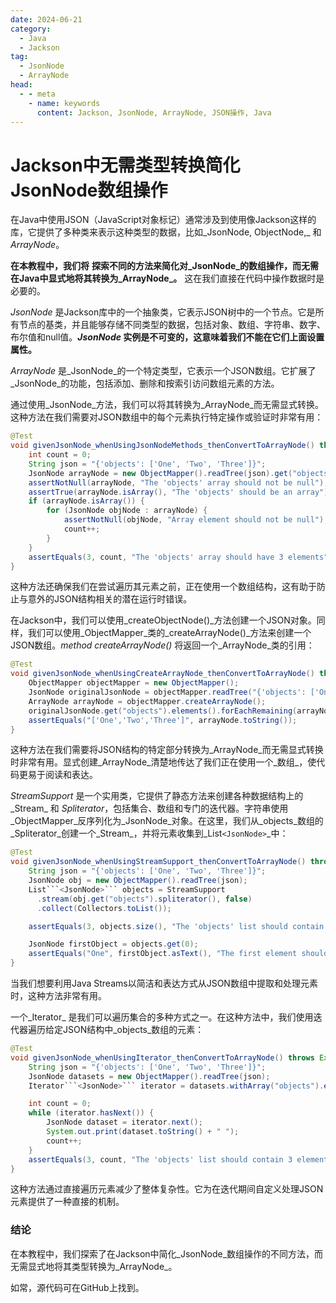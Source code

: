 ```yaml
---
date: 2024-06-21
category:
  - Java
  - Jackson
tag:
  - JsonNode
  - ArrayNode
head:
  - - meta
    - name: keywords
      content: Jackson, JsonNode, ArrayNode, JSON操作, Java
---
```

# Jackson中无需类型转换简化JsonNode数组操作

在Java中使用JSON（JavaScript对象标记）通常涉及到使用像Jackson这样的库，它提供了多种类来表示这种类型的数据，比如_JsonNode, ObjectNode,_ 和 _ArrayNode_。

**在本教程中，我们将** **探索不同的方法来简化对_JsonNode_的数组操作，而无需在Java中显式地将其转换为_ArrayNode_。** 这在我们直接在代码中操作数据时是必要的。

_JsonNode_ 是Jackson库中的一个抽象类，它表示JSON树中的一个节点。它是所有节点的基类，并且能够存储不同类型的数据，包括对象、数组、字符串、数字、布尔值和null值。**_JsonNode_ 实例是不可变的，这意味着我们不能在它们上面设置属性。**

_ArrayNode_ 是_JsonNode_的一个特定类型，它表示一个JSON数组。它扩展了_JsonNode_的功能，包括添加、删除和按索引访问数组元素的方法。

通过使用_JsonNode_方法，我们可以将其转换为_ArrayNode_而无需显式转换。这种方法在我们需要对JSON数组中的每个元素执行特定操作或验证时非常有用：

```java
@Test
void givenJsonNode_whenUsingJsonNodeMethods_thenConvertToArrayNode() throws JsonProcessingException {
    int count = 0;
    String json = "{'objects': ['One', 'Two', 'Three']}";
    JsonNode arrayNode = new ObjectMapper().readTree(json).get("objects");
    assertNotNull(arrayNode, "The 'objects' array should not be null");
    assertTrue(arrayNode.isArray(), "The 'objects' should be an array");
    if (arrayNode.isArray()) {
        for (JsonNode objNode : arrayNode) {
            assertNotNull(objNode, "Array element should not be null");
            count++;
        }
    }
    assertEquals(3, count, "The 'objects' array should have 3 elements");
}
```

这种方法还确保我们在尝试遍历其元素之前，正在使用一个数组结构，这有助于防止与意外的JSON结构相关的潜在运行时错误。

在Jackson中，我们可以使用_createObjectNode()_方法创建一个JSON对象。同样，我们可以使用_ObjectMapper_类的_createArrayNode()_方法来创建一个JSON数组。_method createArrayNode()_ 将返回一个_ArrayNode_类的引用：

```java
@Test
void givenJsonNode_whenUsingCreateArrayNode_thenConvertToArrayNode() throws Exception {
    ObjectMapper objectMapper = new ObjectMapper();
    JsonNode originalJsonNode = objectMapper.readTree("{'objects': ['One', 'Two', 'Three']}");
    ArrayNode arrayNode = objectMapper.createArrayNode();
    originalJsonNode.get("objects").elements().forEachRemaining(arrayNode::add);
    assertEquals("['One','Two','Three']", arrayNode.toString());
}
```

这种方法在我们需要将JSON结构的特定部分转换为_ArrayNode_而无需显式转换时非常有用。显式创建_ArrayNode_清楚地传达了我们正在使用一个_数组_，使代码更易于阅读和表达。

_StreamSupport_ 是一个实用类，它提供了静态方法来创建各种数据结构上的_Stream_ 和 _Spliterator_，包括集合、数组和专门的迭代器。字符串使用_ObjectMapper_反序列化为_JsonNode_对象。在这里，我们从_objects_数组的_Spliterator_创建一个_Stream_，并将元素收集到_List```<JsonNode>```_中：

```java
@Test
void givenJsonNode_whenUsingStreamSupport_thenConvertToArrayNode() throws Exception {
    String json = "{'objects': ['One', 'Two', 'Three']}";
    JsonNode obj = new ObjectMapper().readTree(json);
    List```<JsonNode>``` objects = StreamSupport
      .stream(obj.get("objects").spliterator(), false)
      .collect(Collectors.toList());

    assertEquals(3, objects.size(), "The 'objects' list should contain 3 elements");

    JsonNode firstObject = objects.get(0);
    assertEquals("One", firstObject.asText(), "The first element should be One");
}
```

当我们想要利用Java Streams以简洁和表达方式从JSON数组中提取和处理元素时，这种方法非常有用。

一个_Iterator_ 是我们可以遍历集合的多种方式之一。在这种方法中，我们使用迭代器遍历给定JSON结构中_objects_数组的元素：

```java
@Test
void givenJsonNode_whenUsingIterator_thenConvertToArrayNode() throws Exception {
    String json = "{'objects': ['One', 'Two', 'Three']}";
    JsonNode datasets = new ObjectMapper().readTree(json);
    Iterator```<JsonNode>``` iterator = datasets.withArray("objects").elements();

    int count = 0;
    while (iterator.hasNext()) {
        JsonNode dataset = iterator.next();
        System.out.print(dataset.toString() + " ");
        count++;
    }
    assertEquals(3, count, "The 'objects' list should contain 3 elements");
}
```

这种方法通过直接遍历元素减少了整体复杂性。它为在迭代期间自定义处理JSON元素提供了一种直接的机制。

### 结论

在本教程中，我们探索了在Jackson中简化_JsonNode_数组操作的不同方法，而无需显式地将其类型转换为_ArrayNode_。

如常，源代码可在GitHub上找到。